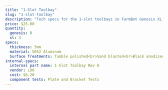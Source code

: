 ```yaml
---
title: "1-Slot Toolbay"
slug: "1-slot-toolbay"
description: "Tech specs for the 1-slot toolbays in FarmBot Genesis XL. Visit [our shop](http://shop.farm.bot) to purchase parts."
price: $25.00
quantity:
  genesis: 0
  xl: 3
specs:
  thickness: 5mm
  material: 5052 Aluminum
  Surface Treatments: Tumble polished<br>Sand blasted<br>Black anodized<br>Laser engraved logo
internal-specs:
  internal part name: 1-Slot Toolbay Rev A
  vendor: LDO
  cost: $6.20
  component tests: Plate and Bracket Tests
---
```

